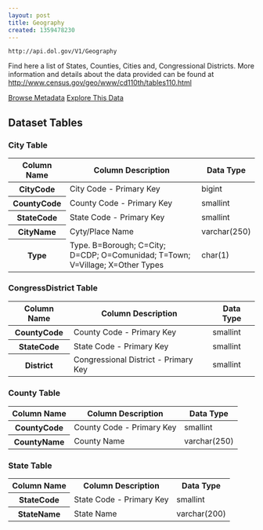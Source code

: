 ```yaml
---
layout: post
title: Geography
created: 1359478230
---
```


```
http://api.dol.gov/V1/Geography
```

<p>Find here a list of States, Counties, Cities and, Congressional Districts. More information and details about the data provided can be found at <a href="http://www.dol.gov/cgi-bin/leave-dol.asp?exiturl=http://www.census.gov/geo/www/cd110th/tables110.html&amp;exitTitle=U.S.%20Census%20Bureau&amp;fedpage=yes">http://www.census.gov/geo/www/cd110th/tables110.html</a></p>

<a href ="http://api.dol.gov/V1/Geography/$metadata" class="button radius button_dataset">Browse Metadata</a>
<a href ="https://devtools.dol.gov/APISampler/Home/Index1?datasetName=Geography" class="button radius button_dataset">Explore This Data</a>


## Dataset Tables  
<h3>City Table</h3>

<table>
	<thead>
		<tr>
			<th>Column Name</th>
			<th>Column Description</th>
			<th>Data Type</th>
		</tr>
	</thead>
	<tbody>
		<tr>
			<th>CityCode</th>
			<td>City Code - Primary Key</td>
			<td>bigint</td>
		</tr>
		<tr>
			<th>CountyCode</th>
			<td>County Code - Primary Key</td>
			<td>smallint</td>
		</tr>
		<tr>
			<th>StateCode</th>
			<td>State Code - Primary Key</td>
			<td>smallint</td>
		</tr>
		<tr>
			<th>CityName</th>
			<td>Cyty/Place Name</td>
			<td>varchar(250)</td>
		</tr>
		<tr>
			<th>Type</th>
			<td>Type. B=Borough; C=City; D=CDP; O=Comunidad; T=Town; V=Village; X=Other Types</td>
			<td>char(1)</td>
		</tr>
	</tbody>
</table>
<h3>CongressDistrict Table</h3>

<table>
	<thead>
		<tr>
			<th>Column Name</th>
			<th>Column Description</th>
			<th>Data Type</th>
		</tr>
	</thead>
	<tbody>
		<tr>
			<th>CountyCode</th>
			<td>County Code - Primary Key</td>
			<td>smallint</td>
		</tr>
		<tr>
			<th>StateCode</th>
			<td>State Code - Primary Key</td>
			<td>smallint</td>
		</tr>
		<tr>
			<th>District</th>
			<td>Congressional District - Primary Key</td>
			<td>smallint</td>
		</tr>
	</tbody>
</table>
<h3>County Table</h3>

<table>
	<thead>
		<tr>
			<th>Column Name</th>
			<th>Column Description</th>
			<th>Data Type</th>
		</tr>
	</thead>
	<tbody>
		<tr>
			<th>CountyCode</th>
			<td>County Code - Primary Key</td>
			<td>smallint</td>
		</tr>
		<tr>
			<th>CountyName</th>
			<td>County Name</td>
			<td>varchar(250)</td>
		</tr>
	</tbody>
</table>
<h3>State Table</h3>

<table>
	<tbody>
		<tr>
			<th>Column Name</th>
			<th>Column Description</th>
			<th>Data Type</th>
		</tr>
		<tr>
			<th>StateCode</th>
			<td>State Code - Primary Key</td>
			<td>smallint</td>
		</tr>
		<tr>
			<th>StateName</th>
			<td>State Name</td>
			<td>varchar(200)</td>
		</tr>
	</tbody>
</table>
